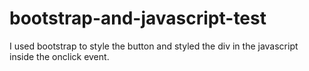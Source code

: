 # bootstrap-and-javascript-test
I used bootstrap to style the button and styled the div in the javascript inside the onclick event.
